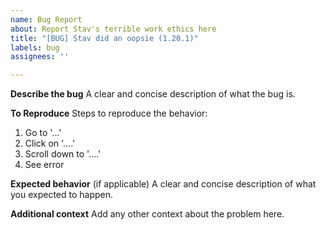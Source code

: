 ```yaml
---
name: Bug Report
about: Report Stav's terrible work ethics here
title: "[BUG] Stav did an oopsie (1.20.1)"
labels: bug
assignees: ''

---
```


<!--
BEFORE REPORTING A BUG, PLEASE CHECK THAT:

1) You are using the Forge version of the mod. If the issue occurs on Fabric, please file a bug report on the respected Fabric repository: https://github.com/StavWasPlayZ/Genshin-Instruments-Fabric/issues/

2) You are using the *latest version* of this mod. You may check on either Modrinth or CurseForge what the latest release number is, and clarify if it matches the one that appears in your Mod list.
3) The issue's title contains the Minecraft version you wish to report.
  - If you know this bug occurs on multiple Minecraft versions, use a range (1.19.2 - 1.20.1) or a list (1.19.2, 1.20, 1.20.1, etc.) instead of a single version. Check said versions before doing so.
-->

**Describe the bug**
A clear and concise description of what the bug is.

**To Reproduce**
Steps to reproduce the behavior:
1. Go to '...'
2. Click on '....'
3. Scroll down to '....'
4. See error

**Expected behavior** (if applicable)
A clear and concise description of what you expected to happen.

**Additional context**
Add any other context about the problem here.


<!-- PLEASE ATTACH YOUR `debug.log` AND `recent.log` TO THIS ISSUE. -->
<!-- Any additional media would be dearly appreciated (i.e a screenshot/video showcasing the issue) -->

<!-- Thanks for taking your time to fill this form! -->
